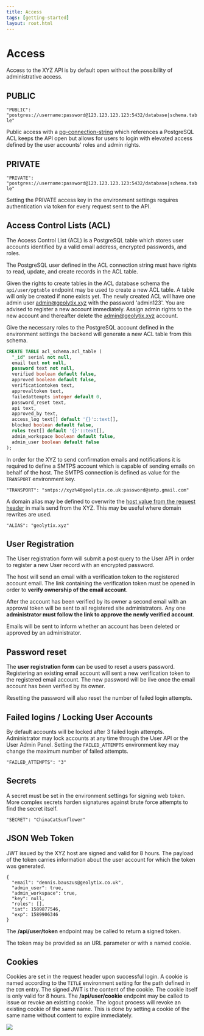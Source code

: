 ```yaml
---
title: Access
tags: [getting-started]
layout: root.html 
---
```


# Access

Access to the XYZ API is by default open without the possibility of administrative access.

## PUBLIC

`"PUBLIC": "postgres://username:password@123.123.123.123:5432/database|schema.table"`

Public access with a [pg-connection-string](https://github.com/iceddev/pg-connection-string) which references a PostgreSQL ACL keeps the API open but allows for users to login with elevated access defined by the user accounts' roles and admin rights.

## PRIVATE

`"PRIVATE": "postgres://username:password@123.123.123.123:5432/database|schema.table"`

Setting the PRIVATE access key in the environment settings requires authentication via token for every request sent to the API.

## Access Control Lists (ACL)

The Access Control List \(ACL\) is a PostgreSQL table which stores user accounts identified by a valid email address, encrypted passwords, and roles.

The PostgreSQL user defined in the ACL connection string must have rights to read, update, and create records in the ACL table.

Given the rights to create tables in the ACL database schema the `api/user/pgtable` endpoint may be used to create a new ACL table. A table will only be created if none exists yet. The newly created ACL will have one admin user admin@geolytix.xyz with the password 'admin123'. You are advised to register a new account immediately. Assign admin rights to the new account and thereafter delete the admin@geolytix.xyz account.

Give the necessary roles to the PostgreSQL account defined in the environment settings the backend will generate a new ACL table from this schema.

```sql
CREATE TABLE acl_schema.acl_table (
  "_id" serial not null,
  email text not null,
  password text not null,
  verified boolean default false,
  approved boolean default false,
  verificationtoken text,
  approvaltoken text,
  failedattempts integer default 0,
  password_reset text,
  api text,
  approved_by text,
  access_log text[] default '{}'::text[],
  blocked boolean default false,
  roles text[] default '{}'::text[],
  admin_workspace boolean default false,
  admin_user boolean default false
);
```

In order for the XYZ to send confirmation emails and notifications it is required to define a SMTPS account which is capable of sending emails on behalf of the host. The SMTPS connection is defined as value for the `TRANSPORT` environment key.

`"TRANSPORT": "smtps://xyz%40geolytix.co.uk:password@smtp.gmail.com"`

A domain alias may be defined to overwrite the [host value from the request header](https://developer.mozilla.org/en-US/docs/Web/HTTP/Headers/Host) in mails send from the XYZ. This may be useful where domain rewrites are used.

`"ALIAS": "geolytix.xyz"`

## User Registration

The User registration form will submit a post query to the User API in order to register a new User record with an encrypted password.

The host will send an email with a verification token to the registered account email. The link containing the verification token must be opened in order to **verify ownership of the email account**.

After the account has been verified by its owner a second email with an approval token will be sent to all registered site administrators. Any one **administrator must follow the link to approve the newly verified account**.

Emails will be sent to inform whether an account has been deleted or approved by an administrator.

## Password reset

The **user registration form** can be used to reset a users password. Registering an existing email account will sent a new verification token to the registered email account. The new password will be live once the email account has been verified by its owner.

Resetting the password will also reset the number of failed login attempts.

## Failed logins / Locking User Accounts

By default accounts will be locked after 3 failed login attempts. Administrator may lock accounts at any time through the User API or the User Admin Panel. Setting the `FAILED_ATTEMPTS` environment key may change the maximum number of failed attempts.

`"FAILED_ATTEMPTS": "3"`

## Secrets

A secret must be set in the environment settings for signing web token. More complex secrets harden signatures against brute force attempts to find the secret itself.

`"SECRET": "ChinaCatSunflower"`

## JSON Web Token

JWT issued by the XYZ host are signed and valid for 8 hours. The payload of the token carries information about the user account for which the token was generated.

```
{
  "email": "dennis.bauszus@geolytix.co.uk",
  "admin_user": true,
  "admin_workspace": true,
  "key": null,
  "roles": [],
  "iat": 1589877546,
  "exp": 1589906346
}
```

The **/api/user/token** endpoint may be called to return a signed token.

The token may be provided as an URL parameter or with a named cookie.

## Cookies

Cookies are set in the request header upon successful login. A cookie is named according to the `TITLE` environment setting for the path defined in the `DIR` entry. The signed JWT is the content of the cookie. The cookie itself is only valid for 8 hours. The **/api/user/cookie** endpoint may be called to issue or revoke an existting cookie. The logout process will revoke an existing cookie of the same name. This is done by setting a cookie of the same name without content to expire immediately.

![](https://res.cloudinary.com/geolytix-xyz/image/upload/v1589878516/documentation/geolytix-dev-cookie.png)